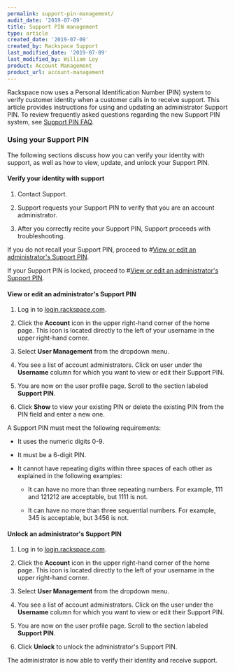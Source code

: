 ```yaml
---
permalink: support-pin-management/
audit_date: '2019-07-09'
title: Support PIN management
type: article
created_date: '2019-07-09'
created_by: Rackspace Support
last_modified_date: '2019-07-09'
last_modified_by: William Loy
product: Account Management
product_url: account-management
---
```


Rackspace now uses a Personal Identification Number (PIN) system to verify customer identity when a customer calls in to receive support. This article provides instructions for using and updating an administrator Support PIN. To review frequently asked questions regarding the new Support PIN system, see [Support PIN FAQ](/how-to/support-pin-faq).


### Using your Support PIN

The following sections discuss how you can verify your identity with support, as well as how to view, update, and unlock your Support PIN.

#### Verify your identity with support

1. Contact Support.

2. Support requests your Support PIN to verify that you are an account administrator.

3. After you correctly recite your Support PIN, Support proceeds with troubleshooting.

If you do not recall your Support PIN, proceed to #[View or edit an administrator's Support PIN](#view-or-edit-an-administrators-support-pin).

If your Support PIN is locked, proceed to  #[View or edit an administrator's Support PIN](#view-or-edit-an-administrators-support-pin).

#### View or edit an administrator's Support PIN

1. Log in to [login.rackspace.com](https://login.rackspace.com).

2. Click the **Account** icon in the upper right-hand corner of the home page. This icon is located directly to the left of your username in the upper right-hand corner.

3. Select **User Management** from the dropdown menu.

4. You see a list of account administrators. Click on user under the **Username** column for which you want to view or edit their Support PIN.

5. You are now on the user profile page. Scroll to the section labeled **Support PIN**.

6. Click **Show** to view your existing PIN or delete the existing PIN from the PIN field and enter a new one.

A Support PIN must meet the following requirements:


  - It uses the numeric digits 0-9.	 

  - It must be a 6-digit PIN.

  - It cannot have repeating digits within three spaces of each other as explained in the following examples:	 
  
    - It can have no more than three repeating numbers. For example, 111 and 121212 are acceptable, but 1111 is not.

    - It can have no more than three sequential numbers. For example, 345 is acceptable, but 3456 is not.

#### Unlock an administrator's Support PIN

1. Log in to [login.rackspace.com](https://login.rackspace.com).

2. Click the **Account** icon in the upper right-hand corner of the home page. This icon is located directly to the left of your username in the upper right-hand corner.

3. Select **User Management** from the dropdown menu.

4. You see a list of account administrators. Click on the user under the **Username** column for which you want to view or edit their Support PIN.

5. You are now on the user profile page. Scroll to the section labeled **Support PIN**.

6. Click **Unlock** to unlock the administrator's Support PIN.

The administrator is now able to verify their identity and receive support.
